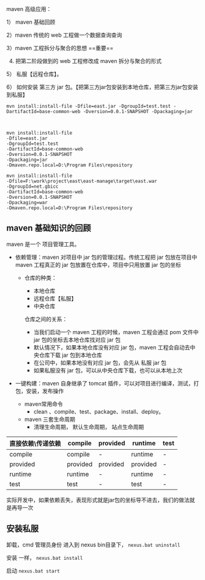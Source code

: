 maven 高级应用：

1） maven 基础回顾

2）maven 传统的 web 工程做一个数据查询查询

3）maven 工程拆分与聚合的思想    ==重要==

4)   把第二阶段做到的 web 工程修改成 maven 拆分与聚合的形式

5） 私服【远程仓库】。

6） 如何安装 第三方 jar 包。【把第三方jar包安装到本地仓库，把第三方jar包安装到私服】

```shell
mvn install:install-file -Dfile=east.jar -DgroupId=test.test -DartifactId=base-common-web -Dversion=0.0.1-SNAPSHOT -Dpackaging=jar



mvn install:install-file 
-Dfile=east.jar 
-DgroupId=test.test 
-DartifactId=base-common-web 
-Dversion=0.0.1-SNAPSHOT 
-Dpackaging=jar 
-Dmaven.repo.local=D:\Program Files\repository

mvn install:install-file 
-Dfile=F:\work\project\east\east-manage\target\east.war 
-DgroupId=net.gbicc 
-DartifactId=base-common-web 
-Dversion=0.0.1-SNAPSHOT 
-Dpackaging=war
-Dmaven.repo.local=D:\Program Files\repository
```







## maven 基础知识的回顾

maven 是一个 项目管理工具。

+ 依赖管理：maven 对项目中 jar  包的管理过程。传统工程把 jar 包放在项目中
     			 	  maven 工程真正的 jar 包放置在仓库中，项目中只用放置 jar 包的坐标

     + 仓库的种类：

          + 本地仓库
          + 远程仓库【私服】
          + 中央仓库

          仓库之间的关系：

          + 当我们启动一个 maven 工程的时候，maven 工程会通过 pom 文件中 jar 包的坐标去本地仓库找对应 jar 包
          + 默认情况下，如果本地仓库没有对应 jar 包，maven 工程会自动去中央仓库下载 jar 包到本地仓库
          + 在公司中，如果本地没有对应 jar 包，会先从 私服 jar 包
          + 如果私服没有 jar 包，可以从中央仓库下载，也可以从本地上次

+ 一键构建：maven 自身继承了 tomcat 插件，可以对项目进行编译，测试，打包，安装，发布操作
     + maven常用命令
          + clean 、compile、test、package、install、deploy。
     + maven 三套生命周期
          + 清理生命周期， 默认生命周期， 站点生命周期



| 直接依赖\传递依赖 | compile  | provided | runtime  | test |
| ----------------- | -------- | -------- | -------- | ---- |
| compile           | compile  | -        | runtime  | -    |
| provided          | provided | provided | provided | -    |
| runtime           | runtime  | -        | runtime  | -    |
| test              | test     | -        | test     | -    |

实际开发中，如果依赖丢失，表现形式就是jar包的坐标导不进去，我们的做法就是再导一次



## 安装私服

卸载，cmd 管理员身份 进入到 nexus bin目录下， `nexus.bat uninstall`

安装  一样，  `nexus.bat install` 

启动 	`nexus.bat start`

